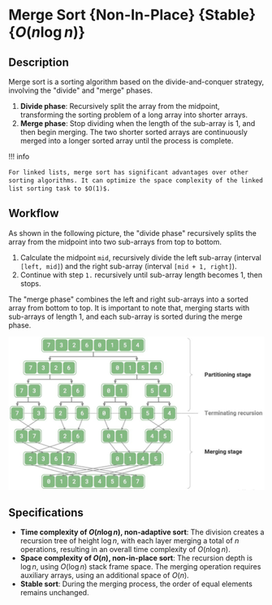 # Merge Sort {Non-In-Place} {Stable} {$O(n \log n)$}

## Description

Merge sort is a sorting algorithm based on the divide-and-conquer strategy, involving the "divide" and "merge" phases.

1. **Divide phase**: Recursively split the array from the midpoint, transforming the sorting problem of a long array into shorter arrays.
2. **Merge phase**: Stop dividing when the length of the sub-array is 1, and then begin merging. The two shorter sorted arrays are continuously merged into a longer sorted array until the process is complete.

!!! info

    For linked lists, merge sort has significant advantages over other sorting algorithms. It can optimize the space complexity of the linked list sorting task to $O(1)$.

## Workflow

As shown in the following picture, the "divide phase" recursively splits the array from the midpoint into two sub-arrays from top to bottom.

1. Calculate the midpoint `mid`, recursively divide the left sub-array (interval `[left, mid]`) and the right sub-array (interval `[mid + 1, right]`).
2. Continue with step `1.` recursively until sub-array length becomes 1, then stops.

The "merge phase" combines the left and right sub-arrays into a sorted array from bottom to top.
It is important to note that, merging starts with sub-arrays of length 1, and each sub-array is sorted during the merge phase.

![](merge_sort/workflow.jpg)

## Specifications

- **Time complexity of $O(n \log n)$, non-adaptive sort**: The division creates a recursion tree of height $\log n$, with each layer merging a total of $n$ operations, resulting in an overall time complexity of $O(n \log n)$.
- **Space complexity of $O(n)$, non-in-place sort**: The recursion depth is $\log n$, using $O(\log n)$ stack frame space. The merging operation requires auxiliary arrays, using an additional space of $O(n)$.
- **Stable sort**: During the merging process, the order of equal elements remains unchanged.
